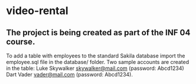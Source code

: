 # video-rental
## The project is being created as part of the INF 04 course.

To add a table with employees to the standard Sakila database import the employee.sql file in the database/ folder. Two sample accounts are created in the table:
Luke Skywalker skywalker@mail.com (password: Abcd1234)
Dart Vader vader@mail.com (password: Abcd1234).
